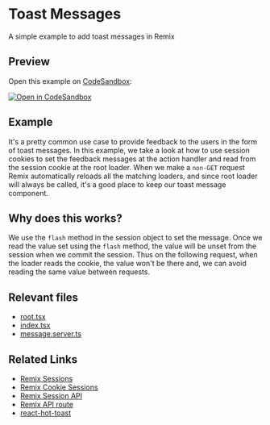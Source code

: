 # Toast Messages

A simple example to add toast messages in Remix

## Preview

Open this example on [CodeSandbox](https://codesandbox.com):

[![Open in CodeSandbox](https://codesandbox.io/static/img/play-codesandbox.svg)](https://codesandbox.io/s/github/remix-run/remix/tree/main/examples/template)

## Example

It's a pretty common use case to provide feedback to the users in the form of toast messages. In this example, we take a look at how to use session cookies to set the feedback messages at the action handler and read from the session cookie at the root loader. When we make a `non-GET` request Remix automatically reloads all the matching loaders, and since root loader will always be called, it's a good place to keep our toast message component.

## Why does this works?

We use the `flash` method in the session object to set the message. Once we read the value set using the `flash` method, the value will be unset from the session when we commit the session. Thus on the following request, when the loader reads the cookie, the value won't be there and, we can avoid reading the same value between requests.

## Relevant files

- [root.tsx](./app/root.tsx)
- [index.tsx](./app/routes/index.tsx)
- [message.server.ts](./app/message.server.ts)

## Related Links

- [Remix Sessions](https://remix.run/docs/en/v1/api/remix#sessions)
- [Remix Cookie Sessions](https://remix.run/docs/en/v1/api/remix#createcookiesessionstorage)
- [Remix Session API](https://remix.run/docs/en/v1/api/remix#session-api)
- [Remix API route](https://remix.run/docs/en/v1/guides/api-routes)
- [react-hot-toast](https://react-hot-toast.com/)
